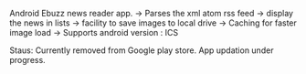Android
Ebuzz news reader app.
 -> Parses the xml atom rss feed
 -> display the news in lists
 -> facility to save images to local drive
 -> Caching for faster image load
 -> Supports android version : ICS
 
 Staus:
 Currently removed from Google play store. App updation under progress.
